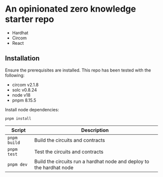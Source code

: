 # An opinionated zero knowledge starter repo

- Hardhat
- Circom
- React

## Installation

Ensure the prerequisites are installed. This repo has been tested with the following:

- circom v2.1.8
- solc v0.8.24
- node v18
- pnpm 8.15.5

Install node dependencies:

```
pnpm install
```



| Script  | Description                      |
| ------- | -------------------------------- |
| `pnpm build` | Build the circuits and contracts |
| `pnpm test`  | Test the circuits and contracts  |
| `pnpm dev`  | Build the circuits run a hardhat node and deploy to the hardhat node  | 
